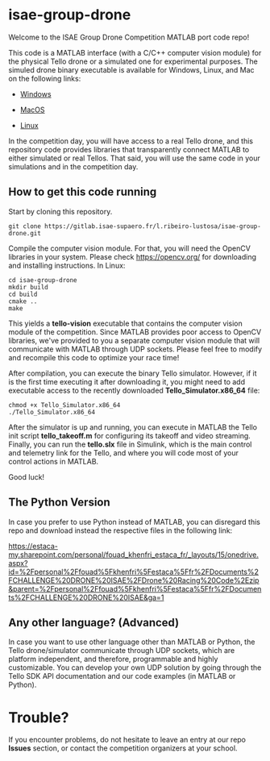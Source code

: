 # isae-group-drone

Welcome to the ISAE Group Drone Competition MATLAB port code repo!

This code is a MATLAB interface (with a C/C++ computer vision module) for the physical Tello drone or a simulated one for experimental purposes. The simuled drone binary executable is available for Windows, Linux, and Mac on the following links:

- [Windows](https://estaca-my.sharepoint.com/:u:/g/personal/fouad_khenfri_estaca_fr/EQUqxDKFm01Bgi1i04W7gbsBgY24RVqwS-NgVR3zH9KE6Q?e=aSyMXR)

- [MacOS](https://estaca-my.sharepoint.com/:u:/g/personal/fouad_khenfri_estaca_fr/ESWV_3cBTsZHsm-PDOOgidoBOi0ZS2kYqM5I5PHfCQKgBQ?e=XotghL)

- [Linux](https://estaca-my.sharepoint.com/:u:/g/personal/fouad_khenfri_estaca_fr/ESsUey-ZAPJPuXkKviXmEXkB5J99t-F6SCLPO1kGDUP8IA?e=Lw7TZj)

In the competition day, you will have access to a real Tello drone, and this repository code provides libraries that transparently connect MATLAB to either simulated or real Tellos. That said, you will use the same code in your simulations and in the competition day.

## How to get this code running

Start by cloning this repository.

```
git clone https://gitlab.isae-supaero.fr/l.ribeiro-lustosa/isae-group-drone.git
```

Compile the computer vision module. For that, you will need the OpenCV libraries in your system. Please check https://opencv.org/ for downloading and installing instructions. In Linux:

```
cd isae-group-drone
mkdir build
cd build
cmake ..
make
```

This yields a **tello-vision** executable that contains the computer vision module of the competition. Since MATLAB provides poor access to OpenCV libraries, we've provided to you a separate computer vision module that will communicate with MATLAB through UDP sockets. Please feel free to modify and recompile this code to optimize your race time!

After compilation, you can execute the binary Tello simulator. However, if it is the first time executing it after downloading it, you might need to add executable access to the recently downloaded **Tello_Simulator.x86_64** file:

```
chmod +x Tello_Simulator.x86_64
./Tello_Simulator.x86_64
```

After the simulator is up and running, you can execute in MATLAB the Tello init script **tello_takeoff.m** for configuring its takeoff and video streaming. Finally, you can run the **tello.slx** file in Simulink, which is the main control and telemetry link for the Tello, and where you will code most of your control actions in MATLAB.

Good luck!

## The Python Version

In case you prefer to use Python instead of MATLAB, you can disregard this repo and download instead the respective files in the following link:

https://estaca-my.sharepoint.com/personal/fouad_khenfri_estaca_fr/_layouts/15/onedrive.aspx?id=%2Fpersonal%2Ffouad%5Fkhenfri%5Festaca%5Ffr%2FDocuments%2FCHALLENGE%20DRONE%20ISAE%2FDrone%20Racing%20Code%2Ezip&parent=%2Fpersonal%2Ffouad%5Fkhenfri%5Festaca%5Ffr%2FDocuments%2FCHALLENGE%20DRONE%20ISAE&ga=1

## Any other language? (Advanced)

In case you want to use other language other than MATLAB or Python, the Tello drone/simulator communicate through UDP sockets, which are platform independent, and therefore, programmable and highly customizable. You can develop your own UDP solution by going through the Tello SDK API documentation and our code examples (in MATLAB or Python).

# Trouble?

If you encounter problems, do not hesitate to leave an entry at our repo **Issues** section, or contact the competition organizers at your school.
